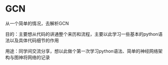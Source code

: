 # GCN
从一个简单的情况，去解析GCN

目的：主要想从代码的讲通整个来历和流程，主要以此学习一些基本的python语法以及具体代码细节的作用

用途：同学间交流分享，想以此做个第一次学习python语法、简单的神经网络架构与图神将网络的记录
